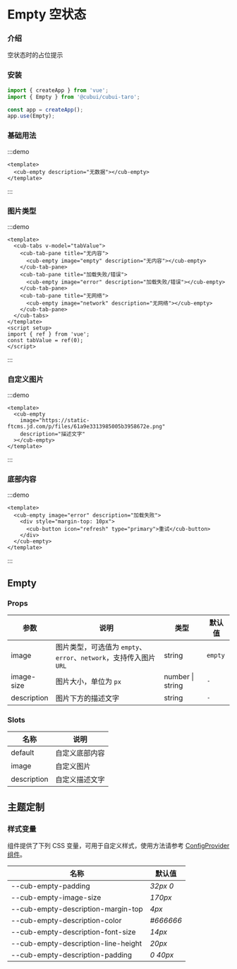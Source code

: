# Empty 空状态

### 介绍

空状态时的占位提示

### 安装

```js
import { createApp } from 'vue';
import { Empty } from '@cubui/cubui-taro';

const app = createApp();
app.use(Empty);
```

### 基础用法

:::demo

```vue
<template>
  <cub-empty description="无数据"></cub-empty>
</template>
```

:::

### 图片类型

:::demo

```vue
<template>
  <cub-tabs v-model="tabValue">
    <cub-tab-pane title="无内容">
      <cub-empty image="empty" description="无内容"></cub-empty>
    </cub-tab-pane>
    <cub-tab-pane title="加载失败/错误">
      <cub-empty image="error" description="加载失败/错误"></cub-empty>
    </cub-tab-pane>
    <cub-tab-pane title="无网络">
      <cub-empty image="network" description="无网络"></cub-empty>
    </cub-tab-pane>
  </cub-tabs>
</template>
<script setup>
import { ref } from 'vue';
const tabValue = ref(0);
</script>
```

:::

### 自定义图片

:::demo

```vue
<template>
  <cub-empty
    image="https://static-ftcms.jd.com/p/files/61a9e3313985005b3958672e.png"
    description="描述文字"
  ></cub-empty>
</template>
```

:::

### 底部内容

:::demo

```vue
<template>
  <cub-empty image="error" description="加载失败">
    <div style="margin-top: 10px">
      <cub-button icon="refresh" type="primary">重试</cub-button>
    </div>
  </cub-empty>
</template>
```

:::

## Empty

### Props

| 参数        | 说明                                                               | 类型             | 默认值  |
| ----------- | ------------------------------------------------------------------ | ---------------- | ------- |
| image       | 图片类型，可选值为 `empty`、`error`、`network`，支持传入图片 `URL` | string           | `empty` |
| image-size  | 图片大小，单位为 `px`                                              | number \| string | `-`     |
| description | 图片下方的描述文字                                                 | string           | `-`     |

### Slots

| 名称        | 说明           |
| ----------- | -------------- |
| default     | 自定义底部内容 |
| image       | 自定义图片     |
| description | 自定义描述文字 |

## 主题定制

### 样式变量

组件提供了下列 CSS 变量，可用于自定义样式，使用方法请参考 [ConfigProvider 组件](#/zh-CN/component/configprovider)。

| 名称                                | 默认值    |
| ----------------------------------- | --------- |
| --cub-empty-padding                 | _32px 0_  |
| --cub-empty-image-size              | _170px_   |
| --cub-empty-description-margin-top  | _4px_     |
| --cub-empty-description-color       | _#666666_ |
| --cub-empty-description-font-size   | _14px_    |
| --cub-empty-description-line-height | _20px_    |
| --cub-empty-description-padding     | _0 40px_  |
